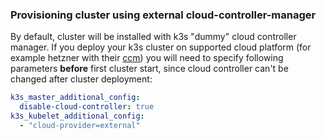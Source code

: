 ### Provisioning cluster using external cloud-controller-manager
By default, cluster will be installed with k3s "dummy" cloud controller manager. If you deploy your k3s cluster on supported cloud platform (for example hetzner with their [ccm](https://github.com/hetznercloud/hcloud-cloud-controller-manager)) you will need to specify following parameters **before** first cluster start, since cloud controller can't be changed after cluster deployment:

```yaml
k3s_master_additional_config:
  disable-cloud-controller: true
k3s_kubelet_additional_config:
  - "cloud-provider=external"
```

